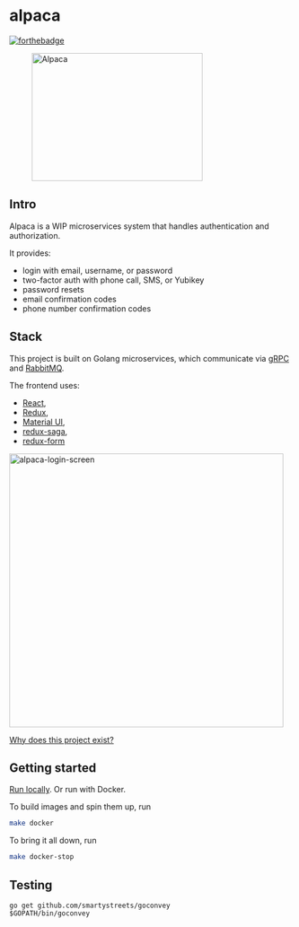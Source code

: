 # alpaca
[![forthebadge](http://forthebadge.com/images/badges/built-with-love.svg)](http://forthebadge.com)

<p align="center">
 <figure>
  <img src="https://image.flaticon.com/icons/svg/371/371645.svg" alt="Alpaca" width="304" height="228">
  <figcaption>
  <div>
  </div>
  </figcaption>
</figure> 
</p>

## Intro
Alpaca is a WIP microservices system that handles authentication and authorization.

It provides:
- login with email, username, or password
- two-factor auth with phone call, SMS, or Yubikey
- password resets
- email confirmation codes
- phone number confirmation codes

## Stack
This project is built on Golang microservices,
which communicate via [gRPC](https://grpc.io/)
and [RabbitMQ](https://www.rabbitmq.com/).

The frontend uses:
- [React](https://reactjs.org/),
- [Redux](https://redux.js.org/),
- [Material UI](https://www.material-ui.com/#/),
- [redux-saga](https://redux-saga.js.org/),
- [redux-form](https://redux-form.com/7.3.0/)

<img width="488" alt="alpaca-login-screen" src="https://user-images.githubusercontent.com/5129994/38286303-b6f8d120-3792-11e8-8ca7-313459e99d90.png">

[Why does this project exist?](./docs/differences.md)

## Getting started
[Run locally](./docs/running-locally.md).
Or run with Docker.

To build images and spin them up, run
```bash
make docker
```

To bring it all down, run
```bash
make docker-stop
```

## Testing
```
go get github.com/smartystreets/goconvey
$GOPATH/bin/goconvey
```

